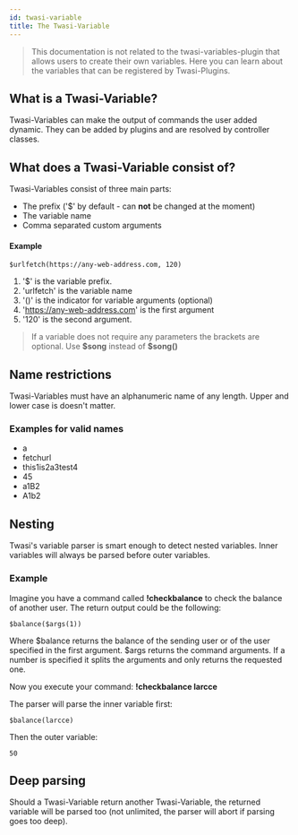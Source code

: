 ```yaml
---
id: twasi-variable
title: The Twasi-Variable
---
```


> This documentation is not related to the twasi-variables-plugin that allows users to create their own variables. Here you can learn about the variables that can be registered by Twasi-Plugins.

## What is a Twasi-Variable?

Twasi-Variables can make the output of commands the user added dynamic. They can be added by plugins and are resolved by controller classes.

## What does a Twasi-Variable consist of?

Twasi-Variables consist of three main parts:

- The prefix ('$' by default - can **not** be changed at the moment)
- The variable name
- Comma separated custom arguments

#### Example

```
$urlfetch(https://any-web-address.com, 120)
```

1. '$' is the variable prefix.
2. 'urlfetch' is the variable name
3. '()' is the indicator for variable arguments (optional)
4. 'https://any-web-address.com' is the first argument
5. '120' is the second argument.

> If a variable does not require any parameters the brackets are optional. Use **\$song** instead of **\$song()**

## Name restrictions

Twasi-Variables must have an alphanumeric name of any length. Upper and lower case is doesn't matter.

### Examples for valid names

- a
- fetchurl
- this1is2a3test4
- 45
- a1B2
- A1b2

## Nesting

Twasi's variable parser is smart enough to detect nested variables. Inner variables will always be parsed before outer variables.

### Example

Imagine you have a command called **!checkbalance** to check the balance of another user. The return output could be the following:

```
$balance($args(1))
```

Where $balance returns the balance of the sending user or of the user specified in the first argument. $args returns the command arguments. If a number is specified it splits the arguments and only returns the requested one.

Now you execute your command: **!checkbalance larcce**

The parser will parse the inner variable first:

```
$balance(larcce)
```

Then the outer variable:

```
50
```

## Deep parsing

Should a Twasi-Variable return another Twasi-Variable, the returned variable will be parsed too (not unlimited, the parser will abort if parsing goes too deep).